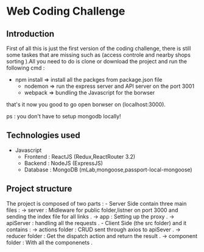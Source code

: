 # Web Coding Challenge

## Introduction 

First of all this is just the first version of the coding challenge, there is still some taskes that are missing such as (access controle and nearby shops sorting ).All you need to do is clone or download the project and run the following cmd :

  - npm install => install all the packges from package.json file
	- nodemon => run the express server and API server on the port 3001
	- webpack => bundling the Javascript for the borwser

that's it now you good to go open borwser on (localhost:3000).

ps : you don't have to setup mongodb locally!

## Technologies used

- Javascript
  - Frontend : ReactJS (Redux,ReactRouter 3.2)
  - Backend : NodeJS (ExpressJS)
  - Database : MongoDB (mLab,mongoose,passport-local-mongoose)


## Project structure 

The project is composed of two parts :
	- Server Side contain three main files :
	  -> server : Midleware for public folder,listner on port 3000 and sending the index file for all links .
	  -> app : Setting up the proxy .
	  -> apiServer : handling all the requests .
	- Client Side (the src folder) and it contains  :
	  -> actions folder : CRUD sent through axios to apiSever .
	  -> reducer folder : Get the dispatch action and return the result .
	  -> component folder : With all the componenets .

